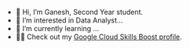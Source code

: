 - 👋 Hi, I’m Ganesh, Second Year student. 
- 👀 I’m interested in Data Analyst...
- 🌱 I’m currently learning  ...
- 🧑‍🏫 Check out my [Google Cloud Skills Boost profile](https://www.cloudskillsboost.google/public_profiles/09c46681-db20-44fd-8fa5-c8aeb96c1ea9). 





